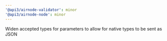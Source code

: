 ```yaml
---
'@api3/airnode-validator': minor
'@api3/airnode-node': minor
---
```


Widen accepted types for parameters to allow for native types to be sent as JSON
